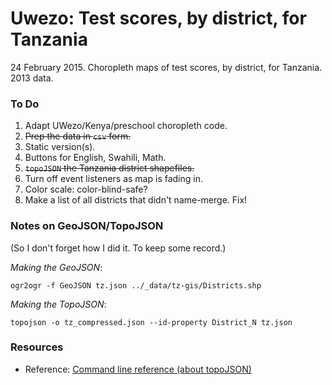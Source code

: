 Uwezo: Test scores, by district, for Tanzania 
=======

24 February 2015. Choropleth maps of test scores, by district, for Tanzania. 2013 data.



### To Do
1. Adapt UWezo/Kenya/preschool choropleth code.
2. ~~Prep the data in `csv` form.~~
3. Static version(s).
4. Buttons for English, Swahili, Math.
5. ~~`topoJSON` the Tanzania district shapefiles.~~
6. Turn off event listeners as map is fading in.
7. Color scale: color-blind-safe?
8. Make a list of all districts that didn't name-merge. Fix!
  


### Notes on GeoJSON/TopoJSON

(So I don't forget how I did it. To keep some record.)

_Making the GeoJSON_:

	ogr2ogr -f GeoJSON tz.json ../_data/tz-gis/Districts.shp

_Making the TopoJSON_:

	topojson -o tz_compressed.json --id-property District_N tz.json


### Resources

* Reference: [Command line reference (about topoJSON)](https://github.com/mbostock/topojson/wiki/Command-Line-Reference)


